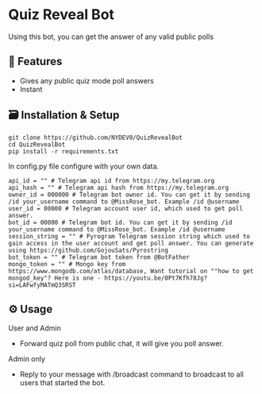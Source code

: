 # Quiz Reveal Bot
Using this bot, you can get the answer of any valid public polls

## 💫 Features
- Gives any public quiz mode poll answers
- Instant 

## 🗃️ Installation & Setup
```
git clone https://github.com/NYDEV0/QuizRevealBot
cd QuizRevealBot
pip install -r requirements.txt
```
In config.py file configure with your own data.

```
api_id = "" # Telegram api id from https://my.telegram.org 
api_hash = "" # Telegram api hash from https://my.telegram.org 
owner_id = 000000 # Telegram bot owner id. You can get it by sending /id your_username command to @MissRose_bot. Example /id @username
user_id = 00000 # Telegram account user id, which used to get poll answer.      
bot_id = 00000 # Telegram bot id. You can get it by sending /id your_username command to @MissRose_bot. Example /id @username 
session_string = "" # Pyrogram Telegram session string which used to gain access in the user account and get poll answer. You can generate using https://github.com/GojouSats/Pyrostring 
bot_token = "" # Telegram bot token from @BotFather 
mongo_token = "" # Mongo key from https://www.mongodb.com/atlas/database, Want tutorial on ""how to get mongod_key"? Here is one - https://youtu.be/0Pt7Kfh78Jg?si=LAFwfyMATmQ3SRST 
```
## ⚙️  Usage
User and Admin
- Forward quiz poll from public chat, it will give you poll answer.

Admin only
- Reply to your message with /broadcast command to broadcast to all users that started the bot.
